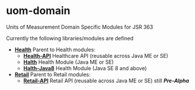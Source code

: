 # uom-domain

Units of Measurement Domain Specific Modules for JSR 363

Currently the following libraries/modules are defined

* [**Health**](health) Parent to Health modules:
  * [**Health-API**](health/health-api) Healthcare API (reusable across Java ME or SE)
  * [**Halth**](health/health) Health Module (Java ME or SE)
  * [**Halth-Java8**](health/health-java8) Health Module (Java SE 8 and above)
* [**Retail**](retail) Parent to Retail modules:
  * [**Retail-API**](retail/retail-api) Retail API (reusable across Java ME or SE) still ***Pre-Alpha***